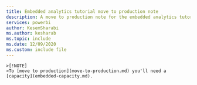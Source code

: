 ```yaml
---
title: Embedded analytics tutorial move to production note
description: A move to production note for the embedded analytics tutorials.
services: powerbi
author: KesemSharabi
ms.author: kesharab
ms.topic: include
ms.date: 12/09/2020
ms.custom: include file
---
```


    >[!NOTE]
    >To [move to production](move-to-production.md) you'll need a [capacity](embedded-capacity.md).